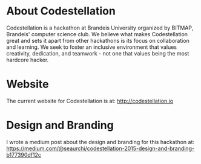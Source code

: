 # About Codestellation

Codestellation is a hackathon at Brandeis University organized by BITMAP, Brandeis' computer science club. We believe what makes Codestellation great and sets it apart from other hackathons is its focus on collaboration and learning. We seek to foster an inclusive environment that values creativity, dedication, and teamwork - not one that values being the most hardcore hacker.

# Website

The current website for Codestellation is at: http://codestellation.io

# Design and Branding

I wrote a medium post about the design and branding for this hackathon at: https://medium.com/@seaurchi/codestellation-2015-design-and-branding-b177390df12c
